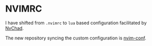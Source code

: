 # NVIMRC

I have shifted from `.nvimrc` to `lua` based configuration facilitated by [NvChad](https://github.com/NvChad/NvChad).

The new repository syncing the custom configuration is [nvim-conf](https://github.com/proffapt/nvim-conf).
